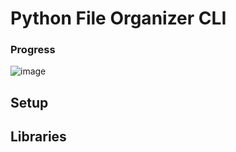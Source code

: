 ﻿# Python File Organizer CLI
### Progress
![image](https://github.com/user-attachments/assets/a7174620-aaf5-455f-b15d-73941d759878)

## Setup
## Libraries
